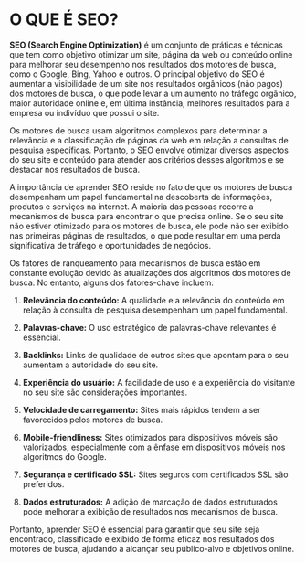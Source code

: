 # O QUE É SEO?
**SEO (Search Engine Optimization)** é um conjunto de práticas e técnicas que tem como objetivo otimizar um site, página da web ou conteúdo online para melhorar seu desempenho nos resultados dos motores de busca, como o Google, Bing, Yahoo e outros. O principal objetivo do SEO é aumentar a visibilidade de um site nos resultados orgânicos (não pagos) dos motores de busca, o que pode levar a um aumento no tráfego orgânico, maior autoridade online e, em última instância, melhores resultados para a empresa ou indivíduo que possui o site.

Os motores de busca usam algoritmos complexos para determinar a relevância e a classificação de páginas da web em relação a consultas de pesquisa específicas. Portanto, o SEO envolve otimizar diversos aspectos do seu site e conteúdo para atender aos critérios desses algoritmos e se destacar nos resultados de busca.

A importância de aprender SEO reside no fato de que os motores de busca desempenham um papel fundamental na descoberta de informações, produtos e serviços na internet. A maioria das pessoas recorre a mecanismos de busca para encontrar o que precisa online. Se o seu site não estiver otimizado para os motores de busca, ele pode não ser exibido nas primeiras páginas de resultados, o que pode resultar em uma perda significativa de tráfego e oportunidades de negócios.

Os fatores de ranqueamento para mecanismos de busca estão em constante evolução devido às atualizações dos algoritmos dos motores de busca. No entanto, alguns dos fatores-chave incluem:

1. **Relevância do conteúdo:** A qualidade e a relevância do conteúdo em relação à consulta de pesquisa desempenham um papel fundamental.

2. **Palavras-chave:** O uso estratégico de palavras-chave relevantes é essencial.

3. **Backlinks:** Links de qualidade de outros sites que apontam para o seu aumentam a autoridade do seu site.

4. **Experiência do usuário:** A facilidade de uso e a experiência do visitante no seu site são considerações importantes.

5. **Velocidade de carregamento:** Sites mais rápidos tendem a ser favorecidos pelos motores de busca.

6. **Mobile-friendliness:** Sites otimizados para dispositivos móveis são valorizados, especialmente com a ênfase em dispositivos móveis nos algoritmos do Google.

7. **Segurança e certificado SSL:** Sites seguros com certificados SSL são preferidos.

8. **Dados estruturados:** A adição de marcação de dados estruturados pode melhorar a exibição de resultados nos mecanismos de busca.

Portanto, aprender SEO é essencial para garantir que seu site seja encontrado, classificado e exibido de forma eficaz nos resultados dos motores de busca, ajudando a alcançar seu público-alvo e objetivos online.